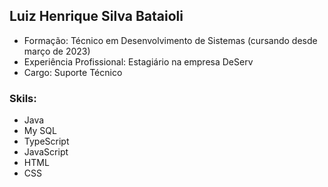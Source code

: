 <h2>Luiz Henrique Silva Bataioli</h2>

<ul>
  <li>Formação: Técnico em Desenvolvimento de Sistemas (cursando desde março de 2023)</li>
  <li>Experiência Profissional: Estagiário na empresa DeServ</li>
  <li>Cargo: Suporte Técnico</li>
</ul>



<h3>Skils:</h3>

<ul>
  <li>Java</li>
  <li>My SQL</li>
  <li>TypeScript</li>
  <li>JavaScript</li>
  <li>HTML</li>
  <li>CSS</li>
</ul>

